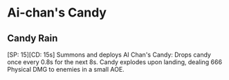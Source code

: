 # Ai-chan's Candy

## Candy Rain

[SP: 15][CD: 15s] Summons and deploys AI Chan's Candy: Drops candy once every 0.8s for the next 8s. Candy explodes upon landing, dealing 666 Physical DMG to enemies in a small AOE.